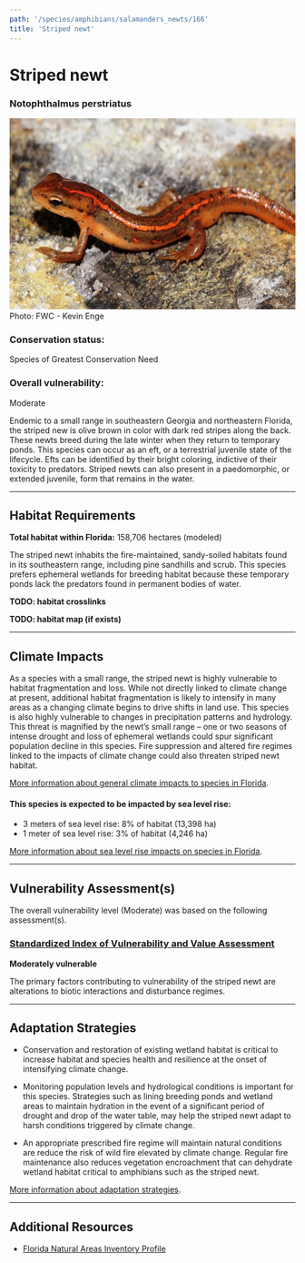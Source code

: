 ```yaml
---
path: '/species/amphibians/salamanders_newts/166'
title: 'Striped newt'
---
```


# Striped newt

### Notophthalmus perstriatus

<div id="TopSection">

<div class="header-photo"><img src="166.jpg" alt="Photo for Striped newt"/>
<figcaption>Photo: FWC - Kevin Enge</figcaption></div>

<div>

### Conservation status:

Species of Greatest Conservation Need

### Overall vulnerability:

Moderate

</div>
</div>

Endemic to a small range in southeastern Georgia and northeastern Florida, the striped new is olive brown in color with dark red stripes along the back.  These newts breed during the late winter when they return to temporary ponds.  This species can occur as an eft, or a terrestrial juvenile state of the lifecycle.  Efts can be identified by their bright coloring, indictive of their toxicity to predators.  Striped newts can also present in a paedomorphic, or extended juvenile, form that remains in the water.

<hr />

## Habitat Requirements

**Total habitat within Florida:** 158,706 hectares (modeled)

The striped newt inhabits the fire-maintained, sandy-soiled habitats found in its southeastern range, including pine sandhills and scrub.  This species prefers ephemeral wetlands for breeding habitat because these temporary ponds lack the predators found in permanent bodies of water.

**TODO: habitat crosslinks**

**TODO: habitat map (if exists)**

<hr />

## Climate Impacts

As a species with a small range, the striped newt is highly vulnerable to habitat fragmentation and loss.  While not directly linked to climate change at present, additional habitat fragmentation is likely to intensify in many areas as a changing climate begins to drive shifts in land use.  This species is also highly vulnerable to changes in precipitation patterns and hydrology.  This threat is magnified by the newt’s small range – one or two seasons of intense drought and loss of ephemeral wetlands could spur significant population decline in this species.  Fire suppression and altered fire regimes linked to the impacts of climate change could also threaten striped newt habitat.

[More information about general climate impacts to species in Florida](/impacts/species).


#### This species is expected to be impacted by sea level rise:

- 3 meters of sea level rise: 8% of habitat (13,398 ha)
- 1 meter of sea level rise: 3% of habitat (4,246 ha)

[More information about sea level rise impacts on species in Florida](/impacts/species/slr).
    

<hr />

## Vulnerability Assessment(s)

The overall vulnerability level (Moderate) was based on the following assessment(s).
#### 
<div class="vulnerability-header">
<h3><a href="/impacts/vulnerability/sivva/species">Standardized Index of Vulnerability and Value Assessment</a></h3>
<b class="moderate">Moderately vulnerable</b>
</div> 

The primary factors contributing to vulnerability of the striped newt are alterations to biotic interactions and disturbance regimes.


<hr />

## Adaptation Strategies

- Conservation and restoration of existing wetland habitat is critical to increase habitat and species health and resilience at the onset of intensifying climate change.

- Monitoring population levels and hydrological conditions is important for this species.  Strategies such as lining breeding ponds and wetland areas to maintain hydration in the event of a significant period of drought and drop of the water table, may help the striped newt adapt to harsh conditions triggered by climate change.

- An appropriate prescribed fire regime will maintain natural conditions are reduce the risk of wild fire elevated by climate change.  Regular fire maintenance also reduces vegetation encroachment that can dehydrate wetland habitat critical to amphibians such as the striped newt.

[More information about adaptation strategies](/strategies).

<hr />


## Additional Resources

- [Florida Natural Areas Inventory Profile](http://www.fnai.org/FieldGuide/pdf/Notophthalmus_perstriatus.PDF)
